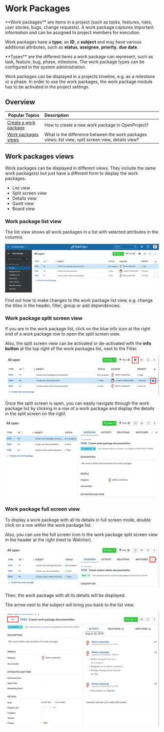 # Work Packages

<div class="glossary">
**Work packages** are items in a project (such as tasks, features, risks, user stories, bugs, change requests). A work package captures important information and can be assigned to project members for execution. 

</div>

Work packages have a **type**, an **ID**, a **subject** and may have various additional attributes, such as **status**, **assignee**, **priority**, **due date**.

<div class="glossary">
**Types** are the different items a work package can represent, such as task, feature, bug, phase, milestone. The work package types can be configured in the system administration.
</div>

Work packages can be displayed in a projects timeline, e.g. as a milestone or a phase. In order to use the work packages, the work package module has to be activated in the project settings.

## Overview

| Popular Topics                                | Description                                                  |
| --------------------------------------------- | :----------------------------------------------------------- |
| [Create a work package](create-work-packages) | How to create a new work package in OpenProject?             |
| [Work packages views](#work-packages-views)   | What is the difference between the work packages views: list view, split screen view, details view? |

## Work packages views

Work packages can be displayed in different views. They include the same work package(s) but just have a different form to display the work packages.

* List view
* Split screen view
* Details view
* Gantt view
* Board view

### Work package list view

The list view shows all work packages in a list with selected attributes in the columns.

![list-view](1566306576394.png)

Find out how to make changes to the work package list view, e.g. change the titles in the header, filter, group or add dependencies.

### Work package split screen view

If you are in the work package list, click on the blue info icon at the right end of a work package row to open the split screen view.

Also, the split screen view can be activated or de-activated with the **info button** at the top right of the work packages list, next to the Filter.

![split-screen-icon](split-screen-icon.png)

Once the split screen is open, you can easily navigate through the work package list by clicking in a row of a work package and display the details in the split screen on the right.

![split-screen-view](1566307254418.png)

### Work package full screen view

To display  a work package with all its details in full screen mode, double click on a row within the work package list.

Also, you can use the full screen icon in the work package split screen view in the header at the right (next to Watcher).

![full-screen-icon](full-screen-icon-1566373903021.png)

Then, the work package with all its details will be displayed. 

The arrow next to the subject will bring you back to the list view.

![back-to-list-view-icon](back-to-list-view-icon.png)